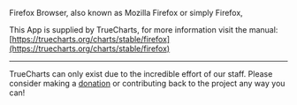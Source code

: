 Firefox Browser, also known as Mozilla Firefox or simply Firefox,

This App is supplied by TrueCharts, for more information visit the manual: [https://truecharts.org/charts/stable/firefox](https://truecharts.org/charts/stable/firefox)

---

TrueCharts can only exist due to the incredible effort of our staff.
Please consider making a [donation](https://truecharts.org/sponsor) or contributing back to the project any way you can!
